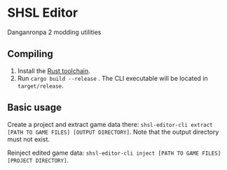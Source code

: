# SHSL Editor
Danganronpa 2 modding utilities

## Compiling
1. Install the [Rust toolchain](https://rustup.rs/).
2. Run `cargo build --release` . The CLI executable will be located in `target/release`.

## Basic usage
Create a project and extract game data there: `shsl-editor-cli extract [PATH TO GAME FILES] [OUTPUT DIRECTORY]`. Note that the output directory must not exist.

Reinject edited game data: `shsl-editor-cli inject [PATH TO GAME FILES] [PROJECT DIRECTORY]`.
